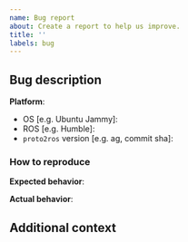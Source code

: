 ```yaml
---
name: Bug report
about: Create a report to help us improve.
title: ''
labels: bug
---
```


## Bug description

**Platform**:
- OS [e.g. Ubuntu Jammy]:
- ROS [e.g. Humble]:
- `proto2ros` version [e.g. ag, commit sha]:

### How to reproduce

<!--
  A step-by-step procedure to reproduce this bug
  i.e. the associated minimum reproducible example
  (https://stackoverflow.com/help/minimal-reproducible-example).
-->

**Expected behavior**: <!-- A concise description of what you would have expected to see. -->

**Actual behavior**:  <!-- Evidence of what the actual behavior turned out to be. -->

## Additional context

<!-- Anything else worth mentioning. -->
